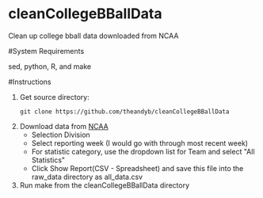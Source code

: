 # cleanCollegeBBallData
Clean up college bball data downloaded from NCAA

#System Requirements

sed, python, R, and make

#Instructions
1. Get source directory:
	```
	git clone https://github.com/theandyb/cleanCollegeBBallData
	```
2. Download data from [NCAA](http://web1.ncaa.org/stats/StatsSrv/rankings?sportCode=MBB)
	* Selection Division
	* Select reporting week (I would go with through most recent week)
	* For statistic category, use the dropdown list for Team and select "All Statistics"
	* Click Show Report(CSV - Spreadsheet) and save this file into the raw_data directory as all_data.csv
3. Run make from the cleanCollegeBBallData directory
